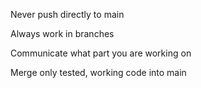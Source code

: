 Never push directly to main

Always work in branches

Communicate what part you are working on

Merge only tested, working code into main
